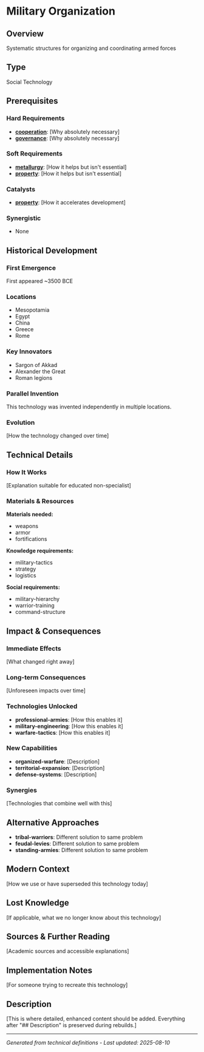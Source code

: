 # Military Organization

## Overview
Systematic structures for organizing and coordinating armed forces

## Type
Social Technology

## Prerequisites

### Hard Requirements
- **[cooperation](../cooperation/README.md)**: [Why absolutely necessary]
- **[governance](../governance/README.md)**: [Why absolutely necessary]

### Soft Requirements
- **[metallurgy](../metallurgy/README.md)**: [How it helps but isn't essential]
- **[property](../property/README.md)**: [How it helps but isn't essential]

### Catalysts
- **[property](../property/README.md)**: [How it accelerates development]

### Synergistic
- None

## Historical Development

### First Emergence
First appeared ~3500 BCE

### Locations
- Mesopotamia
- Egypt
- China
- Greece
- Rome

### Key Innovators
- Sargon of Akkad
- Alexander the Great
- Roman legions

### Parallel Invention
This technology was invented independently in multiple locations.

### Evolution
[How the technology changed over time]

## Technical Details

### How It Works
[Explanation suitable for educated non-specialist]

### Materials & Resources
**Materials needed:**
- weapons
- armor
- fortifications


**Knowledge requirements:**
- military-tactics
- strategy
- logistics


**Social requirements:**
- military-hierarchy
- warrior-training
- command-structure

## Impact & Consequences

### Immediate Effects
[What changed right away]

### Long-term Consequences
[Unforeseen impacts over time]

### Technologies Unlocked
- **professional-armies**: [How this enables it]
- **military-engineering**: [How this enables it]
- **warfare-tactics**: [How this enables it]

### New Capabilities
- **organized-warfare**: [Description]
- **territorial-expansion**: [Description]
- **defense-systems**: [Description]

### Synergies
[Technologies that combine well with this]

## Alternative Approaches
- **tribal-warriors**: Different solution to same problem
- **feudal-levies**: Different solution to same problem
- **standing-armies**: Different solution to same problem

## Modern Context
[How we use or have superseded this technology today]

## Lost Knowledge
[If applicable, what we no longer know about this technology]

## Sources & Further Reading
[Academic sources and accessible explanations]

## Implementation Notes
[For someone trying to recreate this technology]

## Description











[This is where detailed, enhanced content should be added. Everything after "## Description" is preserved during rebuilds.]

---
*Generated from technical definitions - Last updated: 2025-08-10*
